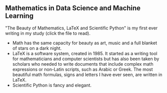 ## Mathematics in Data Science and Machine Learning

"The Beauty of Mathematics, LaTeX and Scientific Python" is my first ever writing in my study (click the file to read).
- Math has the same capacity for beauty as art, music and a full blanket of stars on a dark night.
- LaTeX is a software system, created in 1985. It started as a writing tool for mathematicians and computer scientists but has also been taken by scholars who needed to write documents that include complex math expressions or non-Latin scripts, such as Arabic or Greek. The most beautiful math formulas, signs and letters I have ever seen, are written in LaTeX.
- Scientific Python is fancy and elegant.
